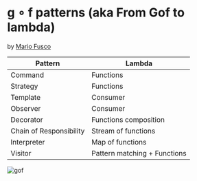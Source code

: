 # g ∘ f patterns (aka From Gof to lambda)

by [Mario Fusco](https://twitter.com/mariofusco)

 Pattern                 | Lambda                       
-------------------------|------------------------------
 Command                 | Functions                    
 Strategy                | Functions                    
 Template                | Consumer                     
 Observer                | Consumer                     
 Decorator               | Functions composition        
 Chain of Responsibility | Stream of functions          
 Interpreter             | Map of functions             
 Visitor                 | Pattern matching + Functions 

![gof](/Users/keith/Documents/Courses/sp3/2022-23/repo/from-gof-to-lambda/images/gof.jpg)
